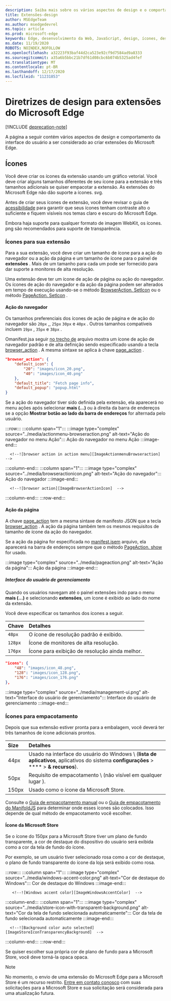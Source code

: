 ```yaml
---
description: Saiba mais sobre os vários aspectos de design e o comportamento da interface do usuário a ser considerado ao criar extensões do Microsoft Edge.
title: Extensões-design
author: MSEdgeTeam
ms.author: msedgedevrel
ms.topic: article
ms.prod: microsoft-edge
keywords: Edge, desenvolvimento da Web, JavaScript, design, ícones, desenvolvedor
ms.date: 11/19/2020
ROBOTS: NOINDEX,NOFOLLOW
ms.openlocfilehash: a32223f93baf44d2ca523e92cf9d7584ad9a8333
ms.sourcegitcommit: a35a6b5bbc21b7df61d08cbc6b074b5325ad4fef
ms.translationtype: MT
ms.contentlocale: pt-BR
ms.lasthandoff: 12/17/2020
ms.locfileid: "11231853"
---
```

# Diretrizes de design para extensões do Microsoft Edge  

[!INCLUDE [deprecation-note](../includes/deprecation-note.md)]  

A página a seguir contém vários aspectos de design e comportamento da interface do usuário a ser considerado ao criar extensões do Microsoft Edge.  

## Ícones  

Você deve criar os ícones da extensão usando um gráfico vetorial.  Você deve criar alguns tamanhos diferentes de seu ícone para a extensão e três tamanhos adicionais se quiser empacotar a extensão.  As extensões do Microsoft Edge não dão suporte a ícones. svg.  

Antes de criar seus ícones de extensão, você deve revisar o guia de [acessibilidade][ExtensionsGuidesAccessibility] para garantir que seus ícones tenham contraste alto o suficiente e fiquem visíveis nos temas claro e escuro do Microsoft Edge.  

Embora haja suporte para qualquer formato de imagem WebKit, os ícones. png são recomendados para suporte de transparência.  

### Ícones para sua extensão  

Para a sua extensão, você deve criar um tamanho de ícone para a ação do navegador ou a ação da página e um tamanho de ícone para o painel de **extensões** .  Mais de um tamanho para cada um pode ser fornecido para dar suporte a monitores de alta resolução.  

Uma extensão deve ter um ícone de ação de página ou ação do navegador.  Os ícones de ação do navegador e da ação da página podem ser alterados em tempo de execução usando-se o método [BrowserAction. SetIcon][MSDApiBrowseractionSeticon] ou o método [PageAction. SetIcon][MDNApiPageactionSeticon] .  

#### Ação do navegador  

Os tamanhos preferenciais dos ícones de ação de página e de ação do navegador são `20px` ,, `25px` `30px` e `40px` .  Outros tamanhos compatíveis incluem `19px` , `35px` e `38px` .  

Omanifest.jsa seguir [ no trecho de][ExtensionsApisupportManifestkeys] arquivo mostra um ícone de ação de navegador padrão e de alta definição sendo especificado usando a tecla [browser_action][MDNManifestjsonBrowserAction] .  A mesma sintaxe se aplica à chave [page_action][MDNManifestjsonPageAction] .  

```json
"browser_action": {
    "default_icon": {
        "20": "images/icon_20.png",
        "40": "images/icon_40.png"
    },
    "default_title": "Fetch page info",
    "default_popup": "popup.html"
}
```  

Se a ação do navegador tiver sido definida pela extensão, ela aparecerá no menu ações após selecionar **mais (...)** ou à direita da barra de endereços se a opção **Mostrar botão ao lado da barra de endereços** for alternada pelo usuário.  

:::row:::
   :::column span="1":::
      :::image type="complex" source="../media/actionmenu-browseraction.png" alt-text="Ação do navegador no menu Ação":::
         Ação do navegador no menu Ação :::image-end:::
      
      <!--![browser action in action menu][ImageActionmenuBrowseraction]  -->  
   :::column-end:::
   :::column span="1":::
      :::image type="complex" source="../media/browseractionicon.png" alt-text="Ação do navegador":::
         Ação do navegador :::image-end:::
      
      <!--![browser action][ImageBrowserActionIcon]  -->  
   :::column-end:::
:::row-end:::

#### Ação da página  

A chave [page_action][MDNManifestjsonPageAction] tem a mesma sintaxe de manifesto JSON que a tecla [browser_action][MDNManifestjsonBrowserAction] .  A ação da página também tem os mesmos requisitos de tamanho de ícone da ação do navegador.  

Se a ação da página for especificada no [manifest.jsem][ExtensionsApisupportManifestkeys] arquivo, ela aparecerá na barra de endereços sempre que o método [PageAction. show][MDNApiPageactionShow] for usado.  

:::image type="complex" source="../media/pageaction.png" alt-text="Ação da página":::
   Ação da página
:::image-end:::

<!--![page action][ImagePageaction]  -->  

##### Interface do usuário de gerenciamento  

Quando os usuários navegam até o painel extensões indo para o menu **mais (...)** e selecionando **extensões**, um ícone é exibido ao lado do nome da extensão.  

Você deve especificar os tamanhos dos ícones a seguir.  

| Chave | Detalhes |  
|:--- |:--- |  
| `48px` | O ícone de resolução padrão é exibido. |  
| `128px` | Ícone de monitores de alta resolução. |  
| `176px` | Ícone para exibição de resolução ainda melhor. |  


```json
"icons": {
    "48": "images/icon_48.png",
    "128": "images/icon_128.png",
    "176": "images/icon_176.png"
},
```  

:::image type="complex" source="../media/management-ui.png" alt-text="Interface do usuário de gerenciamento":::
   Interface do usuário de gerenciamento
:::image-end:::

<!--![management UI][ImageManagementUi]  -->  

### Ícones para empacotamento  

Depois que sua extensão estiver pronta para a embalagem, você deverá ter três tamanhos de ícone adicionais prontos.  

| Size | Detalhes |  
|:--- |:--- |  
| 44px | Usado na interface do usuário do Windows \ (**lista de aplicativos**, aplicativos do sistema **configurações**  \>  ****  \>  **& recursos**\). |  
| 50px | Requisito de empacotamento \ (não visível em qualquer lugar \). |  
| 150px | Usado como o ícone da Microsoft Store. |  


Consulte o [Guia de empacotamento manual][ExtensionsGuidesPackagingCreatingTestingPackagesAssetsFolder] ou o [Guia de empacotamento do ManifoldJS][ExtensionsGuidesPackagingUsingManifoldjsPackagePackagingManifoldjs] para determinar onde esses ícones são colocados.  Isso depende de qual método de empacotamento você escolher.  

#### Ícone da Microsoft Store  

Se o ícone do 150px para a Microsoft Store tiver um plano de fundo transparente, a cor de destaque do dispositivo do usuário será exibida como a cor da tela de fundo do ícone.  

Por exemplo, se um usuário tiver selecionado rosa como a cor de destaque, o plano de fundo transparente do ícone da loja será exibido como rosa.  

:::row:::
   :::column span="1":::
       :::image type="complex" source="../media/windows-accent-color.png" alt-text="Cor de destaque do Windows":::
          Cor de destaque do Windows :::image-end:::
       
       <!--![Windows accent color][ImageWindowsAccentColor]  -->  
   :::column-end:::
   :::column span="1":::
      :::image type="complex" source="../media/store-icon-with-transparent-background.png" alt-text="Cor da tela de fundo selecionada automaticamente":::
         Cor da tela de fundo selecionada automaticamente :::image-end:::
      
      <!--![Background color auto selected][ImageStoreIconTransparencyBackground]  -->  
   :::column-end:::
:::row-end:::

Se quiser escolher sua própria cor de plano de fundo para a Microsoft Store, você deve torná-la opaca opaca.  

> [!NOTE]
> No momento, o envio de uma extensão do Microsoft Edge para a Microsoft Store é um recurso restrito.  [Entre em contato conosco][AkaExtensionRequest] com suas solicitações para a Microsoft Store e sua solicitação será considerada para uma atualização futura.  

<!-- image links -->  

<!--[ImageActionmenuBrowseraction]: ../media/actionmenu-browseraction.png "browser action in action menu"  -->  
<!--[ImageBrowserActionIcon]: ../media/browseractionicon.png "browser action"  -->  
<!--[ImagePageaction]: ../media/pageaction.png "page action"  -->  
<!--[ImageManagementUi]: ../media/management-ui.png "management UI"  -->  
<!--[ImageWindowsAccentColor]: ../media/windows-accent-color.png "Windows accent color"  -->  
<!--[ImageStoreIconTransparencyBackground]: ../media/store-icon-with-transparent-background.png "Background color auto selected"  -->  

<!-- links -->  

[ExtensionsGuidesAccessibility]: ./accessibility.md "Acessibilidade | Documentos da Microsoft"  
[ExtensionsGuidesPackagingCreatingTestingPackagesAssetsFolder]: ./packaging/creating-and-testing-extension-packages.md#assets-folder "Pasta ativos-criando e testando um pacote AppX de extensão do Microsoft Edge | Documentos da Microsoft"  
[ExtensionsGuidesPackagingUsingManifoldjsPackagePackagingManifoldjs]: ./packaging/using-manifoldjs-to-package-extensions.md#packaging-with-manifoldjs "Empacotamento com ManifoldJS-usando ManifoldJS para criar pacotes AppX de extensão | Documentos da Microsoft"  

[ExtensionsApisupportManifestkeys]: ../API-support/supported-manifest-keys.md "Chaves de manifesto com suporte | Documentos da Microsoft"  

[AkaExtensionRequest]: https://aka.ms/extension-request "Entrar em contato conosco"  

[MSDApiBrowseractionSeticon]: https://developer.mozilla.org/Add-ons/WebExtensions/API/browserAction/setIcon "BrowserAction. SetIcon ()-API | MDN"  
[MDNApiPageactionSeticon]: https://developer.mozilla.org/Add-ons/WebExtensions/API/pageAction/setIcon "PageAction. SetIcon ()-API | MDN"  
[MDNApiPageactionShow]: https://developer.mozilla.org/Add-ons/WebExtensions/API/pageAction/show "PageAction. show ()-API | MDN"  
[MDNManifestjsonBrowserAction]: https://developer.mozilla.org/docs/Mozilla/Add-ons/WebExtensions/manifest.json/browser_action "browser_action manifest.jsem | MDN"  
[MDNManifestjsonPageAction]: https://developer.mozilla.org/docs/Mozilla/Add-ons/WebExtensions/manifest.json/page_action "page_action manifest.jsem | MDN"  
